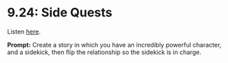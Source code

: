 # 9.24: Side Quests 

Listen [here](http://www.writingexcuses.com/2014/06/09/writing-excuses-9-24-side-quests/). 

**Prompt:** Create a story in which you have an incredibly powerful character, and a sidekick, then flip the relationship so the sidekick is in charge.